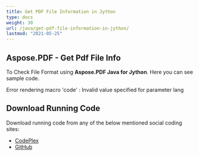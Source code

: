```yaml
---
title: Get PDF File Information in Jython
type: docs
weight: 30
url: /java/get-pdf-file-information-in-jython/
lastmod: "2021-05-25"
---
```


## Aspose.PDF - Get Pdf File Info

To Check File Format using **Aspose.PDF Java for Jython**. Here you can see sample code.

Error rendering macro 'code' : Invalid value specified for parameter lang

## Download Running Code

Download running code from any of the below mentioned social coding sites:

- [CodePlex](https://asposepdfjavajython.codeplex.com/releases)
- [GitHub](https://github.com/aspose-pdf/Aspose.PDF-for-Java/releases)
